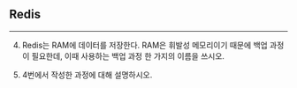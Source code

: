 ## Redis  
--------

4.	Redis는 RAM에 데이터를 저장한다. RAM은 휘발성 메모리이기 때문에 백업 과정이 필요한데, 이때 사용하는 백업 과정 한 가지의 이름을 쓰시오.  

5.	4번에서 작성한 과정에 대해 설명하시오.  

